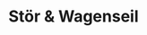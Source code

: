---
title: "Stör & Wagenseil"
url: /leutkirch-im-allgaeu/stoer-und-wagenseil/
shop: Haushaltsartikel
---